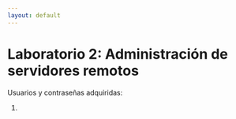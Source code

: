 ```yaml
---
layout: default
---
```


# Laboratorio 2: Administración de servidores remotos
Usuarios y contraseñas adquiridas:

1. 
